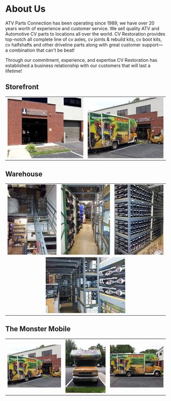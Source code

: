 About Us
========

ATV Parts Connection has been operating since 1989, we have over 20 years worth of experience and customer service. We 
sell quality ATV and Automotive CV parts to locations all over the world. CV Restoration provides top-notch all complete 
line of cv axles, cv joints &amp; rebuild kits, cv boot kits, cv halfshafts and other driveline parts along with great 
customer support&mdash; a combination that can't be beat! 

Through our commitment, experience, and expertise CV Restoration has established a business relationship with our customers 
that will last a lifetime!

<h2>Storefront</h2>
<table style="text-align: center">
	<tr>
		<td>
			<a href="content/img/building/storefront.jpg" title="Storefront" class="gallery" rel="building">
			<img src="content/img/building/storefront_thumb.jpg" alt="Storefront" title="Storefront">
			</a>
		</td><td style="border: 0px">
			<a href="content/img/building/rv_building.jpg" title="The Monster R.V." class="gallery" rel="building">
			<img src="content/img/building/rv_building_thumb.jpg" alt="The Monster R.V." title="The Monster R.V.">
			</a>
		</td>
	</tr>
</table>

<h2>Warehouse</h2>
<table style="text-align: center">
	<tr>
		<td>
			<a href="content/img/building/warehouse_front.jpg" title="Front of Warehouse" class="gallery" rel="building">
			<img src="content/img/building/warehouse_front_thumb.jpg" alt="Front of Warehouse" title="Front of Warehouse">
			</a>
		</td><td style="border: 0px">
			<a href="content/img/building/warehouse_aisle.jpg" title="Warehouse Aisleway" class="gallery" rel="building">
			<img src="content/img/building/warehouse_aisle_thumb.jpg" alt="Warehouse Aisleway" title="Warehouse Aisleway">
			</a>
		</td><td>
			<a href="content/img/building/warehouse_upstairs.jpg" title="Warehouse Upstairs" class="gallery" rel="building">
			<img src="content/img/building/warehouse_upstairs_thumb.jpg" alt="Warehouse Upstairs" title="Warehouse Upstairs">
			</a>
		</td>
	</tr><tr style="background: none">
		<td colspan="3">
			<a href="content/img/building/warehouse_back.jpg" title="Back of Warehouse" class="gallery" rel="building">
			<img src="content/img/building/warehouse_back_thumb.jpg" alt="Back of Warehouse" title="Back of Warehouse">
			</a>
		</td>
	</tr>
</table>

<h2>The Monster Mobile</h2>
<table style="text-align: center">
	<tr>
		<td>
			<a href="content/img/building/rv_building.jpg" title="The Monster R.V." class="gallery" rel="building">
			<img src="content/img/building/rv_building_thumb.jpg" alt="The Monster R.V." title="The Monster R.V.">
			</a>
		</td>
		</td><td style="border: 0px">
			<a href="content/img/building/rv_front.jpg" title="The Monster R.V." class="gallery" rel="building">
			<img src="content/img/building/rv_front_thumb.jpg" alt="The Monster R.V." title="The Monster R.V.">
			</a>
		</td><td>
			<a href="content/img/building/rv_side.jpg" title="The Monster R.V." class="gallery" rel="building">
			<img src="content/img/building/rv_side_thumb.jpg" alt="The Monster R.V." title="The Monster R.V.">
			</a>
		</td>	
	</tr>
</table>
